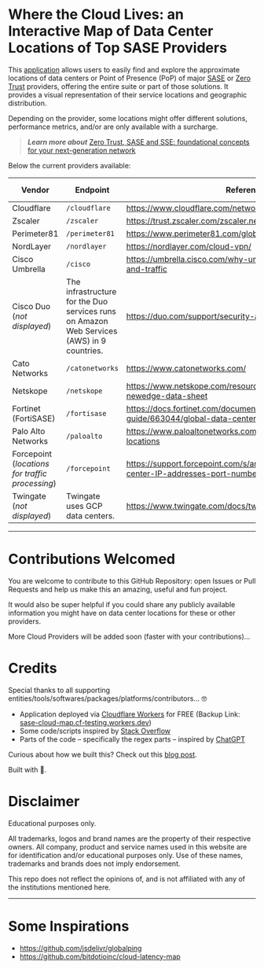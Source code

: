 # Where the Cloud Lives: an Interactive Map of Data Center Locations of Top SASE Providers

This [application](https://sasecloudmap.com/) allows users to easily find and explore the approximate locations of data centers or Point of Presence (PoP) of major [SASE](https://www.cloudflare.com/learning/access-management/what-is-sase/) or [Zero Trust](https://www.cloudflare.com/learning/security/glossary/what-is-zero-trust/) providers, offering the entire suite or part of those solutions. It provides a visual representation of their service locations and geographic distribution.

Depending on the provider, some locations might offer different solutions, performance metrics, and/or are only available with a surcharge.

> **_Learn more about_** [Zero Trust, SASE and SSE: foundational concepts for your next-generation network](https://blog.cloudflare.com/zero-trust-sase-and-sse-foundational-concepts-for-your-next-generation-network/)

Below the current providers available:

| Vendor                                          | Endpoint                                                                                  | Reference                                                                                      | Auto-Updated |
| ----------------------------------------------- | ----------------------------------------------------------------------------------------- | ---------------------------------------------------------------------------------------------- | ------------ |
| Cloudflare                                      | `/cloudflare`                                                                             | https://www.cloudflare.com/network/                                                            | ✅           |
| Zscaler                                         | `/zscaler`                                                                                | https://trust.zscaler.com/zscaler.net/data-center-map                                          | ✅           |
| Perimeter81                                     | `/perimeter81`                                                                            | https://www.perimeter81.com/global-datacenter-backbone                                         | ✅           |
| NordLayer                                       | `/nordlayer`                                                                              | https://nordlayer.com/cloud-vpn/                                                               | ✅           |
| Cisco Umbrella                                  | `/cisco`                                                                                  | https://umbrella.cisco.com/why-umbrella/global-network-and-traffic                             | ✅           |
| Cisco Duo (_not displayed_)                     | The infrastructure for the Duo services runs on Amazon Web Services (AWS) in 9 countries. | https://duo.com/support/security-and-reliability                                               | n/a          |
| Cato Networks                                   | `/catonetworks`                                                                           | https://www.catonetworks.com/                                                                  | ✅           |
| Netskope                                        | `/netskope`                                                                               | https://www.netskope.com/resources/data-sheets/netskope-newedge-data-sheet                     | ❌           |
| Fortinet (FortiSASE)                            | `/fortisase`                                                                              | https://docs.fortinet.com/document/fortisase/23.1.8/reference-guide/663044/global-data-centers | ✅           |
| Palo Alto Networks                              | `/paloalto`                                                                               | https://www.paloaltonetworks.com/products/regional-cloud-locations                             | 🚧           |
| Forcepoint (_locations for traffic processing_) | `/forcepoint`                                                                             | https://support.forcepoint.com/s/article/Cloud-service-data-center-IP-addresses-port-numbers   | ✅           |
| Twingate (_not displayed_)                      | Twingate uses GCP data centers.                                                           | https://www.twingate.com/docs/twingate-security/                                               | n/a          |

---

# Contributions Welcomed

You are welcome to contribute to this GitHub Repository: open Issues or Pull Requests and help us make this an amazing, useful and fun project.

It would also be super helpful if you could share any publicly available information you might have on data center locations for these or other providers.

More Cloud Providers will be added soon (faster with your contributions)...

# Credits

Special thanks to all supporting entities/tools/softwares/packages/platforms/contributors... 🤓

- Application deployed via [Cloudflare Workers](https://workers.cloudflare.com/) for FREE (Backup Link: [sase-cloud-map.cf-testing.workers.dev](https://sase-cloud-map.cf-testing.workers.dev/))
- Some code/scripts inspired by [Stack Overflow](https://stackoverflow.com/)
- Parts of the code – specifically the regex parts – inspired by [ChatGPT](https://openai.com/blog/chatgpt/)

Curious about how we built this? Check out this [blog post](https://davidtofan.com/articles/interactive-map-cloud-data-center-locations/).

Built with 🧡.

# Disclaimer

Educational purposes only.

All trademarks, logos and brand names are the property of their respective owners. All company, product and service names used in this website are for identification and/or educational purposes only. Use of these names, trademarks and brands does not imply endorsement.

This repo does not reflect the opinions of, and is not affiliated with any of the institutions mentioned here.

---

# Some Inspirations

- https://github.com/jsdelivr/globalping
- https://github.com/bitdotioinc/cloud-latency-map
